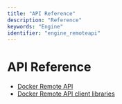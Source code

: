 ```yaml
---
title: "API Reference"
description: "Reference"
keywords: "Engine"
identifier: "engine_remoteapi"
---
```


<!-- This file is maintained within the docker/docker Github
     repository at https://github.com/docker/docker/. Make all
     pull requests against that repo. If you see this file in
     another repository, consider it read-only there, as it will
     periodically be overwritten by the definitive file. Pull
     requests which include edits to this file in other repositories
     will be rejected.
-->

# API Reference

* [Docker Remote API](docker_remote_api.md)
* [Docker Remote API client libraries](remote_api_client_libraries.md)
